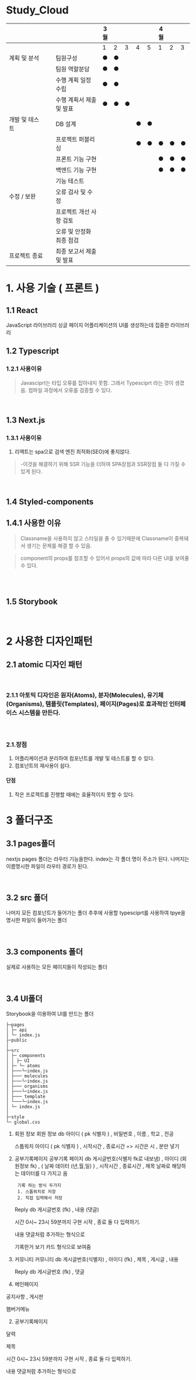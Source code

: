 # Study_Cloud
| 　　　　　　 |  | 　　　　　　　  | 3월 |  |  |  |  | 4월 |  |  |  |  | 5월 |  |  |  |  | 6월 |  |  |
|---|---|---|---|---|---|---|---|---|---|---|---|---|---|---|---|---|---|---|---|---|
|  |  |  | 1 | 2 | 3 | 4 | 5 | 1 | 2 | 3 | 4 | 5 | 1 | 2 | 3 | 4 | 5 | 1 | 2 | 3 |
| 계획 및 분석 |  | 팀원구성 | ● | ● |  |  |  |  |  |  |  |  |  |  |  |  |  |  |  |  |
|  |  | 팀원 역할분담 | ● | ● |  |  |  |  |  |  |  |  |  |  |  |  |  |  |  |  |
|  |  | 수행 계획 일정 수립 | ● | ● |  |  |  |  |  |  |  |  |  |  |  |  |  |  |  |  |
|  |  | 수행 계획서 제출 및 발표 | ● | ● | ● |  |  |  |  |  |  |  |  |  |  |  |  |  |  |  |
| 개발 및 테스트 |  | DB 설계 |  |  |  | ● | ● |  |  |  |  |  |  |  |  |  |  |  |  |  |
|  |  | 프로젝트 퍼블리싱 |  |  |  | ● | ● | ● | ● | ● | ● |  |  |  |  |  |  |  |  |  |
|  |  | 프론트 기능 구현 |  |  |  |  |  | ● | ● | ● | ● | ● | ● | ● | ● |  |  |  |  |  |
|  |  | 백엔드 기능 구현 |  |  |  |  |  | ● | ● | ● | ● | ● | ● | ● | ● |  |  |  |  |  |
|  |  | 기능 테스트 |  |  |  |  |  |  |  |  |  | ● | ● | ● | ● | ● | ● |  |  |  |
| 수정 / 보완 |  | 오류 검사 및 수정 |  |  |  |  |  |  |  |  |  |  |  |  | ● | ● | ● | ● |  |  |
|  |  | 프로젝트 개선 사항 검토 |  |  |  |  |  |  |  |  |  |  |  |  | ● | ● | ● | ● |  |  |
|  |  | 오류 및 안정화 최종 점검 |  |  |  |  |  |  |  |  |  |  |  |  |  |  | ● | ● | ● |  |
| 프로젝트 종료 |  | 최종 보고서 제출 및 발표 |  |  |  |  |  |  |  |  |  |  |  |  |  |  |  |  | ● | ● |

# 1. 사용 기술 ( 프론트 )
## 1.1 React
JavaScript 라이브러리 
싱글 페이지 어플리케이션의 UI를 생성하는데 집중한 라이브러리
<br/>


## 1.2 Typescript
### 1.2.1 사용이유
>   Javasciprt는 타입 오류를 잡아내지 못함.
그래서 Typesciprt 라는 것이 생겼음.
컴파일 과정에서 오류를 검증할 수 있다.

<br/>


## 1.3 Next.js
### 1.3.1 사용이유
1. 리액트는 spa으로 검색 엔진 최적화(SEO)에 좋지않다.
> -이것을 해결하기 위해 SSR 기능을 더하여 SPA장점과 SSR장점 둘 다 가질 수 있게 된다.

<br/>


## 1.4 Styled-components
## 1.4.1 사용한 이유
> Classname을 사용하지 않고 스타일을 줄 수 있기때문에 Classname이 중복돼서 생기는 문제를 해결 할 수 있음.

> component의 props를 참조할 수 있어서 props의 값에 따라 다른 UI를 보여줄 수 있다.

<br/>
<br/>

## 1.5 Storybook
<br/>

# 2 사용한 디자인패턴
## 2.1 atomic 디자인 패턴

<br/>

### 2.1.1 아토믹 디자인은 원자(Atoms), 분자(Molecules), 유기체(Organisms), 템플릿(Templates), 페이지(Pages)로 효과적인 인터페이스 시스템을 만든다.
### 
<br/>

### 2.1.장점
1. 어플리케이션과 분리하여 컴포넌트를 개발 및 테스트를 할 수 있다.
2. 컴포넌트의 재사용이 쉽다.
#### 단점
1. 작은 프로젝트를 진행할 때에는 효율적이지 못할 수 있다.


# 3 폴더구조
## 3.1 pages폴더
nextjs pages 폴더는 라우터 기능을한다.
index는 각 폴더 명이 주소가 된다.
나머지는 이름명시한 파일이 라우터 경로가 된다.

<br/>

## 3.2 src 폴더
나머지 모든 컴포넌트가 들어가는 폴더
추후에 사용할 typesciprt를 사용하여 tpye을 명시한 파일이 들어가는 폴더

<br/>

## 3.3 components 폴더
실제로 사용하는 모든 페이지들이 작성되는 폴더

<br/>

## 3.4 UI폴더
Storybook을 이용하여 UI를 만드는 폴더


    ├─pages 
    │ ├─ api 
    │ └─ index.js
    ├─public 
    │
    ├─src
    │ ├─ components
    │ │ ├─ UI
    │ ├─ └─ atoms
    │ ├───└─index.js
    │ ├─── molecules
    │ ├───└─index.js
    │ ├─── organisms
    │ ├───└─index.js
    │ ├─── template
    │ └───└─index.js
    │ └─ index.js
    │
    ├─style
    └─ global.css

1. 회원 정보 
    회원 정보 db
    아이디 ( pk 식별자 ) , 비밀번호 , 이름 , 학교 , 전공

    스톱워치
    아이디 ( pk 식별자 ) , 시작시간 , 종료시간 => 시간은 시 , 분만 넣기 

2. 공부기록페이지 
    공부기록 페이지 db
    게시글번호(식별자 fk로 내보냄) , 아이디 (회원정보 fk) , ( 날짜 데이터 (년,월,일) ) , 시작시간 , 종료시간 , 제목
        날짜로 해당하는 데이터를 다 가지고 옴

        기록 하는 방식 두가지
        1. 스톱워치로 저장
        2. 직접 입력해서 저장
        
    Reply db
    게시글번호 (fk) , 내용 (댓글)

    시간
        0시~ 23시 59분까지 구현
        시작 , 종료 둘 다 입력하기.

    내용
        댓글처럼 추가하는 형식으로
    
    기록한거 보기
        카드 형식으로 보여줌

3. 커뮤니티
    커뮤니티 db
    게시글번호(식별자) , 아이디 (fk) , 제목 , 게시글 , 내용 

    Reply db
    게시글번호 (fk) , 댓글


1. 메인페이지

공지사항 , 게시판

햄버거메뉴

2. 공부기록페이지 

달력 

제목

시간
    0시~ 23시 59분까지 구현
    시작 , 종료 둘 다 입력하기.

내용
    댓글처럼 추가하는 형식으로
